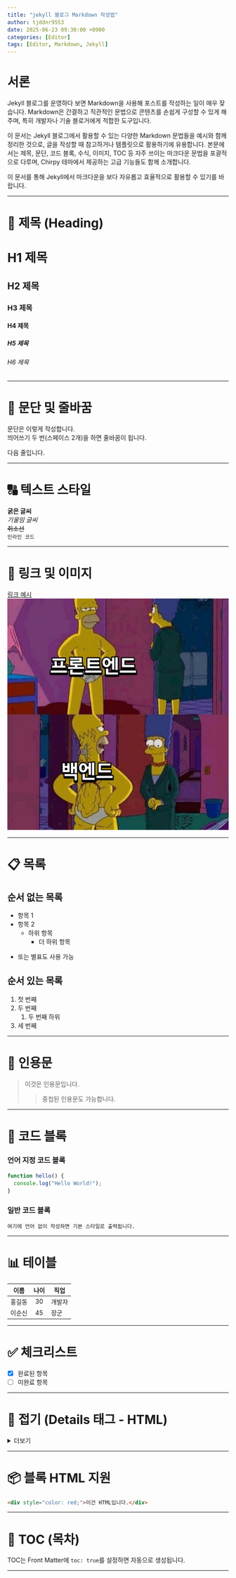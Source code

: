 ```yaml
---
title: "jekyll 블로그 Markdown 작성법"
author: tjddnr9553
date: 2025-06-23 09:30:00 +0900
categories: [Editor]
tags: [Editor, Markdown, Jekyll]
---
```


# 서론


Jekyll 블로그를 운영하다 보면 Markdown을 사용해 포스트를 작성하는 일이 매우 잦습니다. Markdown은 간결하고 직관적인 문법으로 콘텐츠를 손쉽게 구성할 수 있게 해주며, 특히 개발자나 기술 블로거에게 적합한 도구입니다.

이 문서는 Jekyll 블로그에서 활용할 수 있는 다양한 Markdown 문법들을 예시와 함께 정리한 것으로, 글을 작성할 때 참고하거나 템플릿으로 활용하기에 유용합니다. 본문에서는 제목, 문단, 코드 블록, 수식, 이미지, TOC 등 자주 쓰이는 마크다운 문법을 포괄적으로 다루며, Chirpy 테마에서 제공하는 고급 기능들도 함께 소개합니다.

이 문서를 통해 Jekyll에서 마크다운을 보다 자유롭고 효율적으로 활용할 수 있기를 바랍니다.

---

# 📝 제목 (Heading)

# H1 제목
## H2 제목
### H3 제목
#### H4 제목
##### H5 제목
###### H6 제목


---

# 📄 문단 및 줄바꿈

문단은 이렇게 작성합니다.  
띄어쓰기 두 번(스페이스 2개)을 하면 줄바꿈이 됩니다.

다음 줄입니다.

---

# 🔠 텍스트 스타일


**굵은 글씨**  
_기울임 글씨_  
~~취소선~~  
`인라인 코드`


---
# 🔗 링크 및 이미지
[링크 예시](https://naver.com)  
![이미지 대체 텍스트](/assets/img/favicons/favicon.ico)


---

# 📋 목록

## 순서 없는 목록


- 항목 1
- 항목 2
  - 하위 항목
    - 더 하위 항목
* 또는 별표도 사용 가능


## 순서 있는 목록


1. 첫 번째
2. 두 번째
   1. 두 번째 하위
3. 세 번째


---

# 📑 인용문


> 이것은 인용문입니다.
>> 중첩된 인용문도 가능합니다.


---

# 📌 코드 블록

### 언어 지정 코드 블록

```javascript
function hello() {
  console.log("Hello World!");
}
```

### 일반 코드 블록

```
여기에 언어 없이 작성하면 기본 스타일로 출력됩니다.
```

---

# 📊 테이블


| 이름  | 나이 | 직업  |
|-----|:--:|-----|
| 홍길동 | 30 | 개발자 |
| 이순신 | 45 | 장군  |

---

# ✅ 체크리스트


- [x] 완료된 항목
- [ ] 미완료 항목

---

# 📎 접기 (Details 태그 - HTML)


<details>
<summary>더보기</summary>

이곳은 접힌 내용입니다.

</details>


---

# 📦 블록 HTML 지원

```html
<div style="color: red;">이건 HTML입니다.</div>
```

---

# 📌 TOC (목차)

TOC는 Front Matter에 `toc: true`를 설정하면 자동으로 생성됩니다.

---
